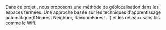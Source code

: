 
Dans ce projet , nous proposons une méthode de géolocalisation dans les espaces fermées.
Une approche basée sur les techniques d'apprentissage automatique(KNearest Neighbor, RandomForest ...) et les réseaux sans fils comme le Wifi.
